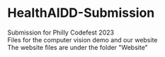 # HealthAIDD-Submission
Submission for Philly Codefest 2023
<br>Files for the computer vision demo and our website
<br>The website files are under the folder "Website"
